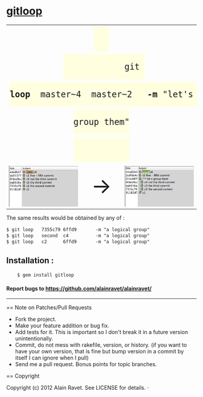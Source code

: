 [gitloop](http://rubygems.org/gems/gitloop)
=======


<table>
  <tr style="line-height:5em">
    <td colspan="3" style="text-align:center;">
        <code style="font-size:1.6em;padding:20px 40px;background:lightyellow">
            git <b>loop</b>&nbsp;&nbsp;master~4&nbsp;&nbsp;master~2&nbsp;&nbsp;&nbsp;<b>-m</b> "let's group them"
        </code>
    </td>
  </tr>
  <tr>
    <td width="42%" style="text-align:center"> <img src="https://github.com/alainravet/gitloop/raw/master/doc/BEFORE.png"/></td>
    <td width="6%" style="text-align:center;font-size:4em;">&rarr;</td>
    <td width="42%" style="text-align:center"> <img src="https://github.com/alainravet/gitloop/raw/master/doc/AFTER.png" /></td>
  </tr>
</table>


The same results would be obtained by any of :

    $ git loop   7355c79 6ffd9       -m "a logical group"
    $ git loop   second  c4          -m "a logical group"
    $ git loop   c2      6ffd9       -m "a logical group"


Installation :
-------------
        $ gem install gitloop

#### Report bugs to <https://github.com/alainravet/alainravet/>

--------------------------------------------------------------------------------

== Note on Patches/Pull Requests

* Fork the project.
* Make your feature addition or bug fix.
* Add tests for it. This is important so I don't break it in a
  future version unintentionally.
* Commit, do not mess with rakefile, version, or history.
  (if you want to have your own version, that is fine but bump version in a commit by itself I can ignore when I pull)
* Send me a pull request. Bonus points for topic branches.

== Copyright

Copyright (c) 2012 Alain Ravet. See LICENSE for details.
·